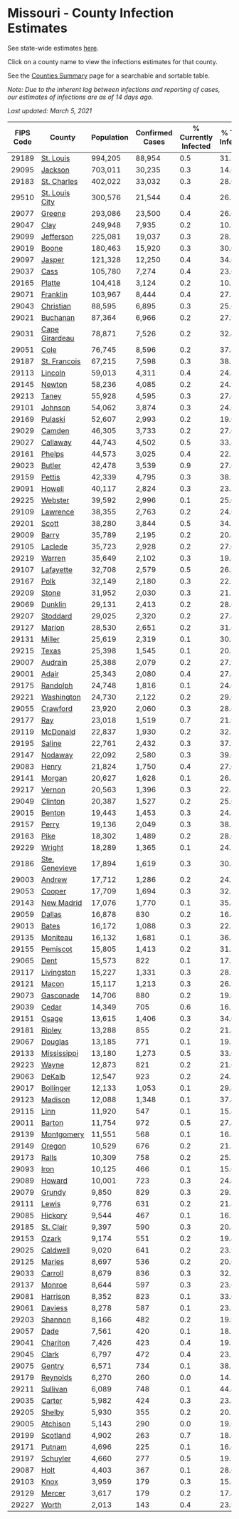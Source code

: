 # Missouri - County Infection Estimates

See state-wide estimates [here](/infections/us-mo).

Click on a county name to view the infections estimates for that county.

See the [Counties Summary](/infections/summary-counties) page for a searchable and sortable table.

*Note: Due to the inherent lag between infections and reporting of cases, our estimates of infections are as of 14 days ago.*

*Last updated: March 5, 2021*

|   FIPS Code |                           County |   Population |   Confirmed Cases |   % Currently Infected |   % Total Infected |
|-------------|----------------------------------|--------------|-------------------|------------------------|--------------------|
|       29189 |           [St. Louis](st.-louis) |      994,205 |            88,954 |                    0.5 |               31.1 |
|       29095 |               [Jackson](jackson) |      703,011 |            30,235 |                    0.3 |               14.6 |
|       29183 |       [St. Charles](st.-charles) |      402,022 |            33,032 |                    0.3 |               28.0 |
|       29510 | [St. Louis City](st.-louis-city) |      300,576 |            21,544 |                    0.4 |               26.1 |
|       29077 |                 [Greene](greene) |      293,086 |            23,500 |                    0.4 |               26.6 |
|       29047 |                     [Clay](clay) |      249,948 |             7,935 |                    0.2 |               10.9 |
|       29099 |           [Jefferson](jefferson) |      225,081 |            19,037 |                    0.3 |               28.7 |
|       29019 |                   [Boone](boone) |      180,463 |            15,920 |                    0.3 |               30.0 |
|       29097 |                 [Jasper](jasper) |      121,328 |            12,250 |                    0.4 |               34.6 |
|       29037 |                     [Cass](cass) |      105,780 |             7,274 |                    0.4 |               23.0 |
|       29165 |                 [Platte](platte) |      104,418 |             3,124 |                    0.2 |               10.1 |
|       29071 |             [Franklin](franklin) |      103,967 |             8,444 |                    0.4 |               27.3 |
|       29043 |           [Christian](christian) |       88,595 |             6,895 |                    0.3 |               25.6 |
|       29021 |             [Buchanan](buchanan) |       87,364 |             6,966 |                    0.2 |               27.9 |
|       29031 | [Cape Girardeau](cape-girardeau) |       78,871 |             7,526 |                    0.2 |               32.4 |
|       29051 |                     [Cole](cole) |       76,745 |             8,596 |                    0.2 |               37.8 |
|       29187 |     [St. Francois](st.-francois) |       67,215 |             7,598 |                    0.3 |               38.1 |
|       29113 |               [Lincoln](lincoln) |       59,013 |             4,311 |                    0.4 |               24.8 |
|       29145 |                 [Newton](newton) |       58,236 |             4,085 |                    0.2 |               24.9 |
|       29213 |                   [Taney](taney) |       55,928 |             4,595 |                    0.3 |               27.6 |
|       29101 |               [Johnson](johnson) |       54,062 |             3,874 |                    0.3 |               24.6 |
|       29169 |               [Pulaski](pulaski) |       52,607 |             2,993 |                    0.2 |               19.0 |
|       29029 |                 [Camden](camden) |       46,305 |             3,733 |                    0.2 |               27.0 |
|       29027 |             [Callaway](callaway) |       44,743 |             4,502 |                    0.5 |               33.8 |
|       29161 |                 [Phelps](phelps) |       44,573 |             3,025 |                    0.4 |               22.5 |
|       29023 |                 [Butler](butler) |       42,478 |             3,539 |                    0.9 |               27.6 |
|       29159 |                 [Pettis](pettis) |       42,339 |             4,795 |                    0.3 |               38.2 |
|       29091 |                 [Howell](howell) |       40,117 |             2,824 |                    0.3 |               23.2 |
|       29225 |               [Webster](webster) |       39,592 |             2,996 |                    0.1 |               25.0 |
|       29109 |             [Lawrence](lawrence) |       38,355 |             2,763 |                    0.2 |               24.0 |
|       29201 |                   [Scott](scott) |       38,280 |             3,844 |                    0.5 |               34.7 |
|       29009 |                   [Barry](barry) |       35,789 |             2,195 |                    0.2 |               20.8 |
|       29105 |               [Laclede](laclede) |       35,723 |             2,928 |                    0.2 |               27.0 |
|       29219 |                 [Warren](warren) |       35,649 |             2,102 |                    0.3 |               19.8 |
|       29107 |           [Lafayette](lafayette) |       32,708 |             2,579 |                    0.5 |               26.3 |
|       29167 |                     [Polk](polk) |       32,149 |             2,180 |                    0.3 |               22.1 |
|       29209 |                   [Stone](stone) |       31,952 |             2,030 |                    0.3 |               21.1 |
|       29069 |               [Dunklin](dunklin) |       29,131 |             2,413 |                    0.2 |               28.6 |
|       29207 |             [Stoddard](stoddard) |       29,025 |             2,320 |                    0.2 |               27.4 |
|       29127 |                 [Marion](marion) |       28,530 |             2,651 |                    0.2 |               31.6 |
|       29131 |                 [Miller](miller) |       25,619 |             2,319 |                    0.1 |               30.3 |
|       29215 |                   [Texas](texas) |       25,398 |             1,545 |                    0.1 |               20.1 |
|       29007 |               [Audrain](audrain) |       25,388 |             2,079 |                    0.2 |               27.9 |
|       29001 |                   [Adair](adair) |       25,343 |             2,080 |                    0.4 |               27.8 |
|       29175 |             [Randolph](randolph) |       24,748 |             1,816 |                    0.1 |               24.6 |
|       29221 |         [Washington](washington) |       24,730 |             2,122 |                    0.2 |               29.0 |
|       29055 |             [Crawford](crawford) |       23,920 |             2,060 |                    0.3 |               28.6 |
|       29177 |                       [Ray](ray) |       23,018 |             1,519 |                    0.7 |               21.9 |
|       29119 |             [McDonald](mcdonald) |       22,837 |             1,930 |                    0.2 |               32.7 |
|       29195 |                 [Saline](saline) |       22,761 |             2,432 |                    0.3 |               37.9 |
|       29147 |               [Nodaway](nodaway) |       22,092 |             2,580 |                    0.3 |               39.6 |
|       29083 |                   [Henry](henry) |       21,824 |             1,750 |                    0.4 |               27.0 |
|       29141 |                 [Morgan](morgan) |       20,627 |             1,628 |                    0.1 |               26.1 |
|       29217 |                 [Vernon](vernon) |       20,563 |             1,396 |                    0.3 |               22.5 |
|       29049 |               [Clinton](clinton) |       20,387 |             1,527 |                    0.2 |               25.0 |
|       29015 |                 [Benton](benton) |       19,443 |             1,453 |                    0.3 |               24.8 |
|       29157 |                   [Perry](perry) |       19,136 |             2,049 |                    0.3 |               38.3 |
|       29163 |                     [Pike](pike) |       18,302 |             1,489 |                    0.2 |               28.0 |
|       29229 |                 [Wright](wright) |       18,289 |             1,365 |                    0.1 |               24.3 |
|       29186 | [Ste. Genevieve](ste.-genevieve) |       17,894 |             1,619 |                    0.3 |               30.8 |
|       29003 |                 [Andrew](andrew) |       17,712 |             1,286 |                    0.2 |               24.5 |
|       29053 |                 [Cooper](cooper) |       17,709 |             1,694 |                    0.3 |               32.5 |
|       29143 |         [New Madrid](new-madrid) |       17,076 |             1,770 |                    0.1 |               35.8 |
|       29059 |                 [Dallas](dallas) |       16,878 |               830 |                    0.2 |               16.4 |
|       29013 |                   [Bates](bates) |       16,172 |             1,088 |                    0.3 |               22.2 |
|       29135 |             [Moniteau](moniteau) |       16,132 |             1,681 |                    0.1 |               36.3 |
|       29155 |             [Pemiscot](pemiscot) |       15,805 |             1,413 |                    0.2 |               31.3 |
|       29065 |                     [Dent](dent) |       15,573 |               822 |                    0.1 |               17.5 |
|       29117 |         [Livingston](livingston) |       15,227 |             1,331 |                    0.3 |               28.9 |
|       29121 |                   [Macon](macon) |       15,117 |             1,213 |                    0.3 |               26.9 |
|       29073 |           [Gasconade](gasconade) |       14,706 |               880 |                    0.2 |               19.8 |
|       29039 |                   [Cedar](cedar) |       14,349 |               705 |                    0.6 |               16.2 |
|       29151 |                   [Osage](osage) |       13,615 |             1,406 |                    0.3 |               34.0 |
|       29181 |                 [Ripley](ripley) |       13,288 |               855 |                    0.2 |               21.8 |
|       29067 |               [Douglas](douglas) |       13,185 |               771 |                    0.1 |               19.3 |
|       29133 |       [Mississippi](mississippi) |       13,180 |             1,273 |                    0.5 |               33.6 |
|       29223 |                   [Wayne](wayne) |       12,873 |               821 |                    0.2 |               21.0 |
|       29063 |                 [DeKalb](dekalb) |       12,547 |               923 |                    0.2 |               24.5 |
|       29017 |           [Bollinger](bollinger) |       12,133 |             1,053 |                    0.1 |               29.4 |
|       29123 |               [Madison](madison) |       12,088 |             1,348 |                    0.1 |               37.4 |
|       29115 |                     [Linn](linn) |       11,920 |               547 |                    0.1 |               15.4 |
|       29011 |                 [Barton](barton) |       11,754 |               972 |                    0.5 |               27.4 |
|       29139 |         [Montgomery](montgomery) |       11,551 |               568 |                    0.1 |               16.8 |
|       29149 |                 [Oregon](oregon) |       10,529 |               676 |                    0.2 |               21.3 |
|       29173 |                   [Ralls](ralls) |       10,309 |               758 |                    0.2 |               25.1 |
|       29093 |                     [Iron](iron) |       10,125 |               466 |                    0.1 |               15.6 |
|       29089 |                 [Howard](howard) |       10,001 |               723 |                    0.3 |               24.4 |
|       29079 |                 [Grundy](grundy) |        9,850 |               829 |                    0.3 |               29.2 |
|       29111 |                   [Lewis](lewis) |        9,776 |               631 |                    0.2 |               21.8 |
|       29085 |               [Hickory](hickory) |        9,544 |               467 |                    0.1 |               16.3 |
|       29185 |           [St. Clair](st.-clair) |        9,397 |               590 |                    0.3 |               20.8 |
|       29153 |                   [Ozark](ozark) |        9,174 |               551 |                    0.2 |               19.4 |
|       29025 |             [Caldwell](caldwell) |        9,020 |               641 |                    0.2 |               23.9 |
|       29125 |                 [Maries](maries) |        8,697 |               536 |                    0.2 |               20.6 |
|       29033 |               [Carroll](carroll) |        8,679 |               836 |                    0.3 |               32.3 |
|       29137 |                 [Monroe](monroe) |        8,644 |               597 |                    0.3 |               23.6 |
|       29081 |             [Harrison](harrison) |        8,352 |               823 |                    0.1 |               33.0 |
|       29061 |               [Daviess](daviess) |        8,278 |               587 |                    0.1 |               23.3 |
|       29203 |               [Shannon](shannon) |        8,166 |               482 |                    0.2 |               19.9 |
|       29057 |                     [Dade](dade) |        7,561 |               420 |                    0.1 |               18.7 |
|       29041 |             [Chariton](chariton) |        7,426 |               423 |                    0.4 |               19.5 |
|       29045 |                   [Clark](clark) |        6,797 |               472 |                    0.4 |               23.2 |
|       29075 |                 [Gentry](gentry) |        6,571 |               734 |                    0.1 |               38.7 |
|       29179 |             [Reynolds](reynolds) |        6,270 |               260 |                    0.0 |               14.1 |
|       29211 |             [Sullivan](sullivan) |        6,089 |               748 |                    0.1 |               44.4 |
|       29035 |                 [Carter](carter) |        5,982 |               424 |                    0.3 |               23.8 |
|       29205 |                 [Shelby](shelby) |        5,930 |               355 |                    0.2 |               20.2 |
|       29005 |             [Atchison](atchison) |        5,143 |               290 |                    0.0 |               19.6 |
|       29199 |             [Scotland](scotland) |        4,902 |               263 |                    0.7 |               18.6 |
|       29171 |                 [Putnam](putnam) |        4,696 |               225 |                    0.1 |               16.6 |
|       29197 |             [Schuyler](schuyler) |        4,660 |               277 |                    0.5 |               19.7 |
|       29087 |                     [Holt](holt) |        4,403 |               367 |                    0.1 |               28.6 |
|       29103 |                     [Knox](knox) |        3,959 |               179 |                    0.3 |               15.8 |
|       29129 |                 [Mercer](mercer) |        3,617 |               179 |                    0.2 |               17.4 |
|       29227 |                   [Worth](worth) |        2,013 |               143 |                    0.4 |               23.9 |